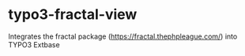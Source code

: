 # typo3-fractal-view
Integrates the fractal package (https://fractal.thephpleague.com/) into TYPO3 Extbase
